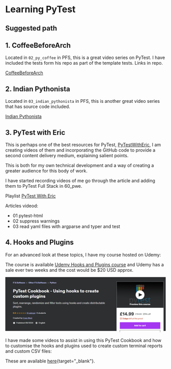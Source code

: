 # Learning PyTest

## Suggested path

## 1. CoffeeBeforeArch 

Located in `02_py_coffee` in PFS, this is a great video series on PyTest. I have included the tests form his repo as part of the template tests. Links in repo.

[CoffeeBeforeArch](https://www.youtube.com/playlist?list=PLxNPSjHT5qvuZ_JT1bknzrS8YqLiMjNpS)

## 2. Indian Pythonista

Located in `03_indian_pythonista` in PFS, this is another great video series that has source code included.


[Indian Pythonista](https://www.youtube.com/playlist?list=PLyb_C2HpOQSBWGekd7PfhHnb9GnqDgrxS)

## 3. PyTest with Eric

This is perhaps one of the best resources for PyTest, [PyTestWithEric](https://pytest-with-eric.com/), I am creating videos of them and incorporating the GitHub code to provide a second content delivery medium, explaining salient points.

This is both for my own technical development and a way of creating a greater audience for this body of work.

I have started recording videos of me go through the article and adding them to PyTest Full Stack in 60_pwe.

Playlist [PyTest With Eric](https://www.youtube.com/playlist?list=PLsszRSbzjyvm5meFiH-rDU-YiC5kcOLcK)

Articles videod:

- 01 pytest-html
- 02 suppress warnings
- 03 read yaml files with argparse and typer and test

## 4. Hooks and Plugins

For an advanced look at these topics, I have my course hosted on Udemy:

The course is available [Udemy Hooks and Plugins course](https://www.udemy.com/course/pytest-cookbook-using-hooks-to-create-custom-plugins/) and Udemy has a sale ever two weeks and the cost would be $20 USD approx.

![PyTest - hoks and plugins](./images/udemy-hooks.png)

I have made some videos to assist in using this PyTest Cookbook and how to customise the hooks and plugins used to create custom terminal reports and custom CSV files:

These are available [here](https://www.youtube.com/playlist?list=PLsszRSbzjyvlrB6V5dacW6G8YrD_iW7oy){target="_blank"}.